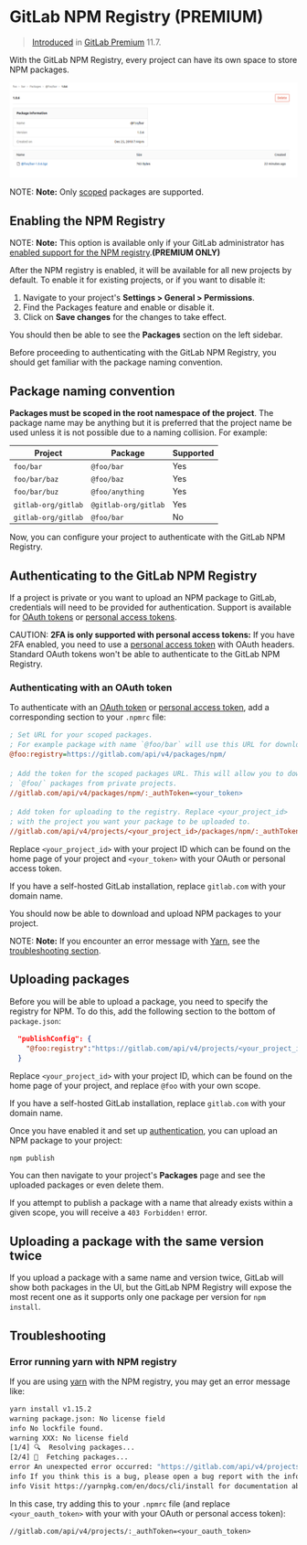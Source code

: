 # GitLab NPM Registry **(PREMIUM)**

> [Introduced](https://gitlab.com/gitlab-org/gitlab/issues/5934) in [GitLab Premium](https://about.gitlab.com/pricing/) 11.7.

With the GitLab NPM Registry, every
project can have its own space to store NPM packages.

![GitLab NPM Registry](img/npm_package_view.png)

NOTE: **Note:**
Only [scoped](https://docs.npmjs.com/misc/scope) packages are supported.

## Enabling the NPM Registry

NOTE: **Note:**
This option is available only if your GitLab administrator has
[enabled support for the NPM registry](../../../administration/packages/index.md).**(PREMIUM ONLY)**

After the NPM registry is enabled, it will be available for all new projects
by default. To enable it for existing projects, or if you want to disable it:

1. Navigate to your project's **Settings > General > Permissions**.
1. Find the Packages feature and enable or disable it.
1. Click on **Save changes** for the changes to take effect.

You should then be able to see the **Packages** section on the left sidebar.

Before proceeding to authenticating with the GitLab NPM Registry, you should
get familiar with the package naming convention.

## Package naming convention

**Packages must be scoped in the root namespace of the project**. The package
name may be anything but it is preferred that the project name be used unless
it is not possible due to a naming collision. For example:

| Project                | Package                 | Supported |
| ---------------------- | ----------------------- | --------- |
| `foo/bar`              | `@foo/bar`              | Yes       |
| `foo/bar/baz`          | `@foo/baz`              | Yes       |
| `foo/bar/buz`          | `@foo/anything`         | Yes       |
| `gitlab-org/gitlab`    | `@gitlab-org/gitlab`    | Yes       |
| `gitlab-org/gitlab`    | `@foo/bar`              | No        |

Now, you can configure your project to authenticate with the GitLab NPM
Registry.

## Authenticating to the GitLab NPM Registry

If a project is private or you want to upload an NPM package to GitLab,
credentials will need to be provided for authentication. Support is available for [OAuth tokens](../../../api/oauth2.md#resource-owner-password-credentials-flow) or [personal access tokens](../../profile/personal_access_tokens.md).

CAUTION: **2FA is only supported with personal access tokens:**
If you have 2FA enabled, you need to use a [personal access token](../../profile/personal_access_tokens.md) with OAuth headers. Standard OAuth tokens won't be able to authenticate to the GitLab NPM Registry.

### Authenticating with an OAuth token

To authenticate with an [OAuth token](../../../api/oauth2.md#resource-owner-password-credentials-flow)
or [personal access token](../../profile/personal_access_tokens.md), add a corresponding section to your `.npmrc` file:

```ini
; Set URL for your scoped packages.
; For example package with name `@foo/bar` will use this URL for download
@foo:registry=https://gitlab.com/api/v4/packages/npm/

; Add the token for the scoped packages URL. This will allow you to download
; `@foo/` packages from private projects.
//gitlab.com/api/v4/packages/npm/:_authToken=<your_token>

; Add token for uploading to the registry. Replace <your_project_id>
; with the project you want your package to be uploaded to.
//gitlab.com/api/v4/projects/<your_project_id>/packages/npm/:_authToken=<your_token>
```

Replace `<your_project_id>` with your project ID which can be found on the home page
of your project and `<your_token>` with your OAuth or personal access token.

If you have a self-hosted GitLab installation, replace `gitlab.com` with your
domain name.

You should now be able to download and upload NPM packages to your project.

NOTE: **Note:**
If you encounter an error message with [Yarn](https://yarnpkg.com/en/), see the
[troubleshooting section](#troubleshooting).

## Uploading packages

Before you will be able to upload a package, you need to specify the registry
for NPM. To do this, add the following section to the bottom of `package.json`:

```json
  "publishConfig": {
    "@foo:registry":"https://gitlab.com/api/v4/projects/<your_project_id>/packages/npm/"
  }
```

Replace `<your_project_id>` with your project ID, which can be found on the home
page of your project, and replace `@foo` with your own scope.

If you have a self-hosted GitLab installation, replace `gitlab.com` with your
domain name.

Once you have enabled it and set up [authentication](#authenticating-to-the-gitlab-npm-registry),
you can upload an NPM package to your project:

```sh
npm publish
```

You can then navigate to your project's **Packages** page and see the uploaded
packages or even delete them.

If you attempt to publish a package with a name that already exists within
a given scope, you will receive a `403 Forbidden!` error.

## Uploading a package with the same version twice

If you upload a package with a same name and version twice, GitLab will show
both packages in the UI, but the GitLab NPM Registry will expose the most recent
one as it supports only one package per version for `npm install`.

## Troubleshooting

### Error running yarn with NPM registry

If you are using [yarn](https://yarnpkg.com/en/) with the NPM registry, you may get
an error message like:

```sh
yarn install v1.15.2
warning package.json: No license field
info No lockfile found.
warning XXX: No license field
[1/4] 🔍  Resolving packages...
[2/4] 🚚  Fetching packages...
error An unexpected error occurred: "https://gitlab.com/api/v4/projects/XXX/packages/npm/XXX/XXX/-/XXX/XXX-X.X.X.tgz: Request failed \"404 Not Found\"".
info If you think this is a bug, please open a bug report with the information provided in "/Users/XXX/gitlab-migration/module-util/yarn-error.log".
info Visit https://yarnpkg.com/en/docs/cli/install for documentation about this command
```

In this case, try adding this to your `.npmrc` file (and replace `<your_oauth_token>`
with your with your OAuth or personal access token):

```text
//gitlab.com/api/v4/projects/:_authToken=<your_oauth_token>
```
